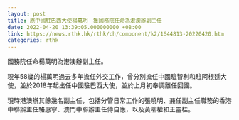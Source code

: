 ```yaml
---
layout: post
title: 原中國駐巴西大使楊萬明　獲國務院任命為港澳辦副主任
date: 2022-04-20 13:39:05.000000000 +08:00
link: https://news.rthk.hk/rthk/ch/component/k2/1644813-20220420.htm
categories: rthk
---
```


國務院任命楊萬明為港澳辦副主任。

現年58歲的楊萬明過去多年擔任外交工作，曾分別擔任中國駐智利和駐阿根廷大使，並於2018年起出任中國駐巴西大使，並於上月初奉調離任回國。

現時港澳辦其餘幾名副主任，包括分管日常工作的張曉明、兼任副主任職務的香港中聯辦主任駱惠寧、澳門中聯辦主任傅自應，以及黃柳權和王靈桂。
